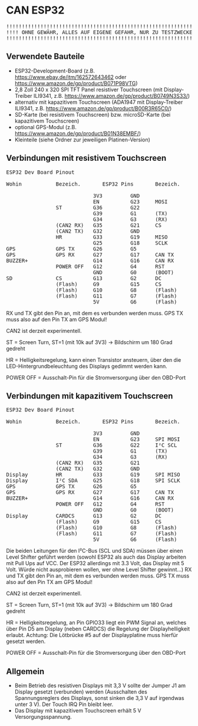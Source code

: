 # CAN ESP32

<pre>
!!!!!!!!!!!!!!!!!!!!!!!!!!!!!!!!!!!!!!!!!!!!!!!!!!!!!!!!!!!!!!!!!!
!!!! OHNE GEWÄHR, ALLES AUF EIGENE GEFAHR, NUR ZU TESTZWECKEN !!!!
!!!!!!!!!!!!!!!!!!!!!!!!!!!!!!!!!!!!!!!!!!!!!!!!!!!!!!!!!!!!!!!!!!
</pre>

## Verwendete Bauteile

- ESP32-Development-Board (z.B. https://www.ebay.de/itm/162572643462 oder https://www.amazon.de/gp/product/B071P98VTG)
- 2,8 Zoll 240 x 320 SPI TFT Panel resistiver Touchscreen (mit Display-Treiber ILI9341, z.B. https://www.amazon.de/gp/product/B0749N3S33/)
- alternativ mit kapazitivem Touchscreen (ADA1947 mit Display-Treiber ILI9341, z.B. https://www.amazon.de/gp/product/B00R3R65C0/)
- SD-Karte (bei resistivem Touchscreen) bzw. microSD-Karte (bei kapazitivem Touchscreen)
- optional GPS-Modul (z.B. https://www.amazon.de/gp/product/B01N38EMBF/)
- Kleinteile (siehe Ordner zur jeweiligen Platinen-Version)

## Verbindungen mit resistivem Touchscreen
<pre>
ESP32 Dev Board Pinout

Wohin           Bezeich.       ESP32 Pins       Bezeich.    Wohin

                            3V3         GND
                            EN          G23     MOSI        Display,Touch,SD
                ST          G36         G22
                            G39         G1      (TX)
                            G34         G3      (RX)
                (CAN2 RX)   G35         G21     CS          Touch
                (CAN2 TX)   G32         GND
                HR          G33         G19     MISO        Display,Touch,SD
                            G25         G18     SCLK        Display,Touch,SD
GPS             GPS TX      G26         G5 
GPS             GPS RX      G27         G17     CAN TX      CAN Bus
BUZZER+                     G14         G16     CAN RX      CAN Bus 
                POWER OFF   G12         G4      RST         Display
                            GND         G0      (BOOT)
SD              CS          G13         G2      DC          Display
                (Flash)     G9          G15     CS          Display
                (Flash)     G10         G8      (Flash)
                (Flash)     G11         G7      (Flash)
                            5V          G6      (Flash)
</pre>                    
RX und TX gibt den Pin an, mit dem es verbunden werden muss. GPS TX muss also auf den Pin
TX am GPS Modul! 

CAN2 ist derzeit experimentell. 

ST = Screen Turn, ST=1 (mit 10k auf 3V3) -> Bildschirm um 180 Grad gedreht

HR = Helligkeitsregelung, kann einen Transistor ansteuern, über den die LED-Hintergrundbeleuchtung des Displays gedimmt werden kann.

POWER OFF = Ausschalt-Pin für die Stromversorgung über den OBD-Port

## Verbindungen mit kapazitivem Touchscreen
<pre>
ESP32 Dev Board Pinout

Wohin           Bezeich.       ESP32 Pins       Bezeich.    Wohin

                            3V3         GND
                            EN          G23     SPI MOSI    Display
                ST          G36         G22     I²C SCL     Display
                            G39         G1      (TX)
                            G34         G3      (RX)
                (CAN2 RX)   G35         G21 
                (CAN2 TX)   G32         GND
Display         HR          G33         G19     SPI MISO    Display
Display         I²C SDA     G25         G18     SPI SCLK    Display
GPS             GPS TX      G26         G5
GPS             GPS RX      G27         G17     CAN TX      CAN Bus
BUZZER+                     G14         G16     CAN RX      CAN Bus 
                POWER OFF   G12         G4      RST         Display
                            GND         G0      (BOOT)
Display         CARDCS      G13         G2      DC          Display
                (Flash)     G9          G15     CS          Display
                (Flash)     G10         G8      (Flash)
                (Flash)     G11         G7      (Flash)
                            5V          G6      (Flash)
</pre>                    
Die beiden Leitungen für den I²C-Bus (SCL und SDA) müssen über einen Level Shifter geführt 
werden (sowohl ESP32 als auch das Display arbeiten mit Pull Ups auf VCC. Der ESP32 allerdings 
mit 3.3 Volt, das Display mit 5 Volt. Würde nicht ausprobieren wollen, wer ohne Level Shifter gewinnt...)
RX und TX gibt den Pin an, mit dem es verbunden werden muss. GPS TX muss also auf den Pin
TX am GPS Modul! 

CAN2 ist derzeit experimentell. 

ST = Screen Turn, ST=1 (mit 10k auf 3V3) -> Bildschirm um 180 Grad gedreht

HR = Helligkeitsregelung, an Pin GPIO33 liegt ein PWM Signal an, welches über Pin D5 am Display
(neben CARDCS) die Regelung der Displayhelligkeit erlaubt. Achtung: Die Lötbrücke #5 auf der 
Displayplatine muss hierfür gesetzt werden.

POWER OFF = Ausschalt-Pin für die Stromversorgung über den OBD-Port
                    
## Allgemein
-  Beim Betrieb des resistiven Displays mit 3,3 V sollte der Jumper J1 am Display gesetzt (verbunden) werden (Ausschalten
des Spannungsreglers des Displays, sonst sinken die 3,3 V auf irgendwas unter 3 V). Der Touch IRQ Pin bleibt leer.
- Das Display mit kapazitivem Touchscreen erhält 5 V Versorgungsspannung.
